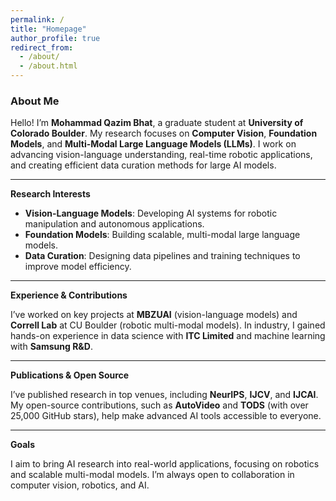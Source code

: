 ```yaml
---
permalink: /
title: "Homepage"
author_profile: true
redirect_from: 
  - /about/
  - /about.html
---
```


### About Me

Hello! I’m **Mohammad Qazim Bhat**, a graduate student at **University of Colorado Boulder**. My research focuses on **Computer Vision**, **Foundation Models**, and **Multi-Modal Large Language Models (LLMs)**. I work on advancing vision-language understanding, real-time robotic applications, and creating efficient data curation methods for large AI models.

---

**Research Interests**

- **Vision-Language Models**: Developing AI systems for robotic manipulation and autonomous applications.
- **Foundation Models**: Building scalable, multi-modal large language models.
- **Data Curation**: Designing data pipelines and training techniques to improve model efficiency.

---

**Experience & Contributions**

I’ve worked on key projects at **MBZUAI** (vision-language models) and **Correll Lab** at CU Boulder (robotic multi-modal models). In industry, I gained hands-on experience in data science with **ITC Limited** and machine learning with **Samsung R&D**.

---

**Publications & Open Source**

I’ve published research in top venues, including **NeurIPS**, **IJCV**, and **IJCAI**. My open-source contributions, such as **AutoVideo** and **TODS** (with over 25,000 GitHub stars), help make advanced AI tools accessible to everyone.

---

**Goals**

I aim to bring AI research into real-world applications, focusing on robotics and scalable multi-modal models. I’m always open to collaboration in computer vision, robotics, and AI.
